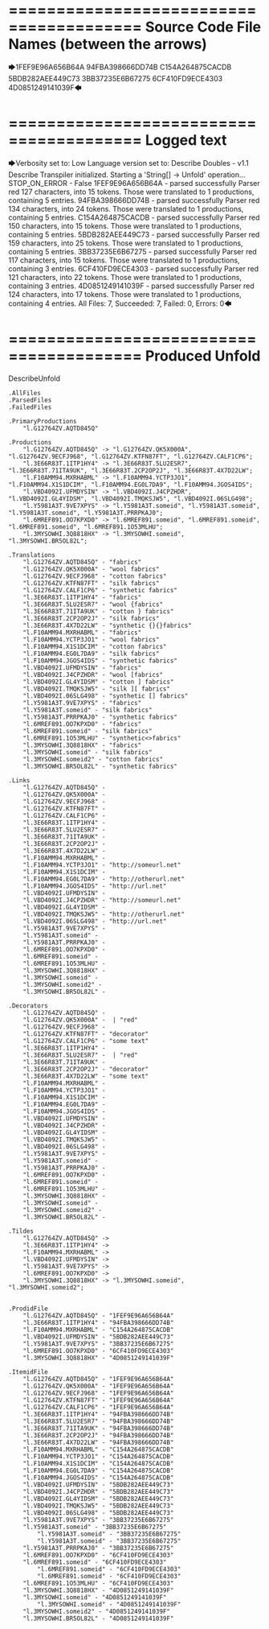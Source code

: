 ========================================
Source Code File Names (between the arrows)
========================================

🡆1FEF9E96A656B64A
94FBA398666DD74B
C154A264875CACDB
5BDB282AEE449C73
3BB37235E6B67275
6CF410FD9ECE4303
4D0851249141039F🡄

========================================
Logged text
========================================

🡆Verbosity set to: Low
Language version set to: Describe Doubles - v1.1
Describe Transpiler initialized.
Starting a 'String[] -> Unfold' operation...
STOP_ON_ERROR - False
1FEF9E96A656B64A - parsed successfully
Parser red 127 characters, into 15 tokens.
Those were translated to 1 productions, containing 5 entries.
94FBA398666DD74B - parsed successfully
Parser red 134 characters, into 24 tokens.
Those were translated to 1 productions, containing 5 entries.
C154A264875CACDB - parsed successfully
Parser red 150 characters, into 15 tokens.
Those were translated to 1 productions, containing 5 entries.
5BDB282AEE449C73 - parsed successfully
Parser red 159 characters, into 25 tokens.
Those were translated to 1 productions, containing 5 entries.
3BB37235E6B67275 - parsed successfully
Parser red 117 characters, into 15 tokens.
Those were translated to 1 productions, containing 3 entries.
6CF410FD9ECE4303 - parsed successfully
Parser red 121 characters, into 22 tokens.
Those were translated to 1 productions, containing 3 entries.
4D0851249141039F - parsed successfully
Parser red 124 characters, into 17 tokens.
Those were translated to 1 productions, containing 4 entries.
All Files: 7, Succeeded: 7, Failed: 0, Errors: 0🡄

========================================
Produced Unfold
========================================

DescribeUnfold

    .AllFiles
    .ParsedFiles
    .FailedFiles

    .PrimaryProductions
        "l.G12764ZV.AQTD845Q" 

    .Productions
        "l.G12764ZV.AQTD845Q" -> "l.G12764ZV.QK5X000A", "l.G12764ZV.9ECFJ968", "l.G12764ZV.KTFN87FT", "l.G12764ZV.CALF1CP6";
        "l.3E66R83T.1ITP1HY4" -> "l.3E66R83T.5LU2ESR7", "l.3E66R83T.71ITA9UK", "l.3E66R83T.2CP2OP2J", "l.3E66R83T.4X7D22LW";
        "l.F10AMM94.MXRHABML" -> "l.F10AMM94.YCTP3JO1", "l.F10AMM94.X1S1DCIM", "l.F10AMM94.EG0L7DA9", "l.F10AMM94.JGOS4IDS";
        "l.VBD4092I.UFMDYSIN" -> "l.VBD4092I.J4CPZHDR", "l.VBD4092I.GL4YIDSM", "l.VBD4092I.TMQKSJW5", "l.VBD4092I.06SLG498";
        "l.Y5981A3T.9VE7XPYS" -> "l.Y5981A3T.someid", "l.Y5981A3T.someid", "l.Y5981A3T.someid", "l.Y5981A3T.PRRPKAJ0";
        "l.6MREF891.OO7KPXD0" -> "l.6MREF891.someid", "l.6MREF891.someid", "l.6MREF891.someid", "l.6MREF891.1O53MLHU";
        "l.3MYSOWHI.3Q8818HX" -> "l.3MYSOWHI.someid", "l.3MYSOWHI.BR5OL82L";

    .Translations
        "l.G12764ZV.AQTD845Q" - "fabrics"
        "l.G12764ZV.QK5X000A" - "wool fabrics"
        "l.G12764ZV.9ECFJ968" - "cotton fabrics"
        "l.G12764ZV.KTFN87FT" - "silk fabrics"
        "l.G12764ZV.CALF1CP6" - "synthetic fabrics"
        "l.3E66R83T.1ITP1HY4" - "fabrics"
        "l.3E66R83T.5LU2ESR7" - "wool {fabrics"
        "l.3E66R83T.71ITA9UK" - "cotton } fabrics"
        "l.3E66R83T.2CP2OP2J" - "silk fabrics"
        "l.3E66R83T.4X7D22LW" - "synthetic {}{}fabrics"
        "l.F10AMM94.MXRHABML" - "fabrics"
        "l.F10AMM94.YCTP3JO1" - "wool fabrics"
        "l.F10AMM94.X1S1DCIM" - "cotton fabrics"
        "l.F10AMM94.EG0L7DA9" - "silk fabrics"
        "l.F10AMM94.JGOS4IDS" - "synthetic fabrics"
        "l.VBD4092I.UFMDYSIN" - "fabrics"
        "l.VBD4092I.J4CPZHDR" - "wool [fabrics"
        "l.VBD4092I.GL4YIDSM" - "cotton ] fabrics"
        "l.VBD4092I.TMQKSJW5" - "silk ][ fabrics"
        "l.VBD4092I.06SLG498" - "synthetic [] fabrics"
        "l.Y5981A3T.9VE7XPYS" - "fabrics"
        "l.Y5981A3T.someid" - "silk fabrics"
        "l.Y5981A3T.PRRPKAJ0" - "synthetic fabrics"
        "l.6MREF891.OO7KPXD0" - "fabrics"
        "l.6MREF891.someid" - "silk fabrics"
        "l.6MREF891.1O53MLHU" - "synthetic<>fabrics"
        "l.3MYSOWHI.3Q8818HX" - "fabrics"
        "l.3MYSOWHI.someid" - "silk fabrics"
        "l.3MYSOWHI.someid2" - "cotton fabrics"
        "l.3MYSOWHI.BR5OL82L" - "synthetic fabrics"

    .Links
        "l.G12764ZV.AQTD845Q" - 
        "l.G12764ZV.QK5X000A" - 
        "l.G12764ZV.9ECFJ968" - 
        "l.G12764ZV.KTFN87FT" - 
        "l.G12764ZV.CALF1CP6" - 
        "l.3E66R83T.1ITP1HY4" - 
        "l.3E66R83T.5LU2ESR7" - 
        "l.3E66R83T.71ITA9UK" - 
        "l.3E66R83T.2CP2OP2J" - 
        "l.3E66R83T.4X7D22LW" - 
        "l.F10AMM94.MXRHABML" - 
        "l.F10AMM94.YCTP3JO1" - "http://someurl.net"
        "l.F10AMM94.X1S1DCIM" - 
        "l.F10AMM94.EG0L7DA9" - "http://otherurl.net"
        "l.F10AMM94.JGOS4IDS" - "http://url.net"
        "l.VBD4092I.UFMDYSIN" - 
        "l.VBD4092I.J4CPZHDR" - "http://someurl.net"
        "l.VBD4092I.GL4YIDSM" - 
        "l.VBD4092I.TMQKSJW5" - "http://otherurl.net"
        "l.VBD4092I.06SLG498" - "http://url.net"
        "l.Y5981A3T.9VE7XPYS" - 
        "l.Y5981A3T.someid" - 
        "l.Y5981A3T.PRRPKAJ0" - 
        "l.6MREF891.OO7KPXD0" - 
        "l.6MREF891.someid" - 
        "l.6MREF891.1O53MLHU" - 
        "l.3MYSOWHI.3Q8818HX" - 
        "l.3MYSOWHI.someid" - 
        "l.3MYSOWHI.someid2" - 
        "l.3MYSOWHI.BR5OL82L" - 

    .Decorators
        "l.G12764ZV.AQTD845Q" - 
        "l.G12764ZV.QK5X000A" -  | "red"
        "l.G12764ZV.9ECFJ968" - 
        "l.G12764ZV.KTFN87FT" - "decorator"
        "l.G12764ZV.CALF1CP6" - "some text"
        "l.3E66R83T.1ITP1HY4" - 
        "l.3E66R83T.5LU2ESR7" -  | "red"
        "l.3E66R83T.71ITA9UK" - 
        "l.3E66R83T.2CP2OP2J" - "decorator"
        "l.3E66R83T.4X7D22LW" - "some text"
        "l.F10AMM94.MXRHABML" - 
        "l.F10AMM94.YCTP3JO1" - 
        "l.F10AMM94.X1S1DCIM" - 
        "l.F10AMM94.EG0L7DA9" - 
        "l.F10AMM94.JGOS4IDS" - 
        "l.VBD4092I.UFMDYSIN" - 
        "l.VBD4092I.J4CPZHDR" - 
        "l.VBD4092I.GL4YIDSM" - 
        "l.VBD4092I.TMQKSJW5" - 
        "l.VBD4092I.06SLG498" - 
        "l.Y5981A3T.9VE7XPYS" - 
        "l.Y5981A3T.someid" - 
        "l.Y5981A3T.PRRPKAJ0" - 
        "l.6MREF891.OO7KPXD0" - 
        "l.6MREF891.someid" - 
        "l.6MREF891.1O53MLHU" - 
        "l.3MYSOWHI.3Q8818HX" - 
        "l.3MYSOWHI.someid" - 
        "l.3MYSOWHI.someid2" - 
        "l.3MYSOWHI.BR5OL82L" - 

    .Tildes
        "l.G12764ZV.AQTD845Q" -> 
        "l.3E66R83T.1ITP1HY4" -> 
        "l.F10AMM94.MXRHABML" -> 
        "l.VBD4092I.UFMDYSIN" -> 
        "l.Y5981A3T.9VE7XPYS" -> 
        "l.6MREF891.OO7KPXD0" -> 
        "l.3MYSOWHI.3Q8818HX" -> "l.3MYSOWHI.someid", "l.3MYSOWHI.someid2";


    .ProdidFile
        "l.G12764ZV.AQTD845Q" - "1FEF9E96A656B64A"
        "l.3E66R83T.1ITP1HY4" - "94FBA398666DD74B"
        "l.F10AMM94.MXRHABML" - "C154A264875CACDB"
        "l.VBD4092I.UFMDYSIN" - "5BDB282AEE449C73"
        "l.Y5981A3T.9VE7XPYS" - "3BB37235E6B67275"
        "l.6MREF891.OO7KPXD0" - "6CF410FD9ECE4303"
        "l.3MYSOWHI.3Q8818HX" - "4D0851249141039F"

    .ItemidFile
        "l.G12764ZV.AQTD845Q" - "1FEF9E96A656B64A"
        "l.G12764ZV.QK5X000A" - "1FEF9E96A656B64A"
        "l.G12764ZV.9ECFJ968" - "1FEF9E96A656B64A"
        "l.G12764ZV.KTFN87FT" - "1FEF9E96A656B64A"
        "l.G12764ZV.CALF1CP6" - "1FEF9E96A656B64A"
        "l.3E66R83T.1ITP1HY4" - "94FBA398666DD74B"
        "l.3E66R83T.5LU2ESR7" - "94FBA398666DD74B"
        "l.3E66R83T.71ITA9UK" - "94FBA398666DD74B"
        "l.3E66R83T.2CP2OP2J" - "94FBA398666DD74B"
        "l.3E66R83T.4X7D22LW" - "94FBA398666DD74B"
        "l.F10AMM94.MXRHABML" - "C154A264875CACDB"
        "l.F10AMM94.YCTP3JO1" - "C154A264875CACDB"
        "l.F10AMM94.X1S1DCIM" - "C154A264875CACDB"
        "l.F10AMM94.EG0L7DA9" - "C154A264875CACDB"
        "l.F10AMM94.JGOS4IDS" - "C154A264875CACDB"
        "l.VBD4092I.UFMDYSIN" - "5BDB282AEE449C73"
        "l.VBD4092I.J4CPZHDR" - "5BDB282AEE449C73"
        "l.VBD4092I.GL4YIDSM" - "5BDB282AEE449C73"
        "l.VBD4092I.TMQKSJW5" - "5BDB282AEE449C73"
        "l.VBD4092I.06SLG498" - "5BDB282AEE449C73"
        "l.Y5981A3T.9VE7XPYS" - "3BB37235E6B67275"
        "l.Y5981A3T.someid" - "3BB37235E6B67275"
            "l.Y5981A3T.someid" - "3BB37235E6B67275"
            "l.Y5981A3T.someid" - "3BB37235E6B67275"
        "l.Y5981A3T.PRRPKAJ0" - "3BB37235E6B67275"
        "l.6MREF891.OO7KPXD0" - "6CF410FD9ECE4303"
        "l.6MREF891.someid" - "6CF410FD9ECE4303"
            "l.6MREF891.someid" - "6CF410FD9ECE4303"
            "l.6MREF891.someid" - "6CF410FD9ECE4303"
        "l.6MREF891.1O53MLHU" - "6CF410FD9ECE4303"
        "l.3MYSOWHI.3Q8818HX" - "4D0851249141039F"
        "l.3MYSOWHI.someid" - "4D0851249141039F"
            "l.3MYSOWHI.someid" - "4D0851249141039F"
        "l.3MYSOWHI.someid2" - "4D0851249141039F"
        "l.3MYSOWHI.BR5OL82L" - "4D0851249141039F"

